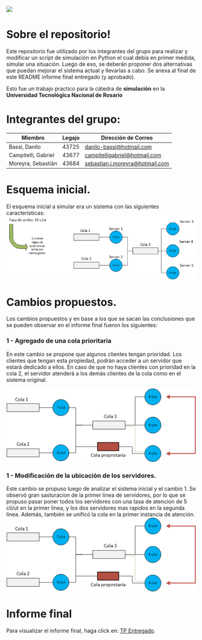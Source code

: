   ![](/iSim-TPI/imagenes/UtnLogo.png)
# Sobre el repositorio! 

Este repositorio fue utilizado por los integrantes del grupo para realizar y modificar un script de simulación en Python el cual debía en primer medida, simular una situación. Luego de eso, se deberán proponer dos alternativas que puedan mejorar el sistema actual y llevarlas a cabo.
Se anexa al final de este README informe final entregado (y aprobado).

Esto fue un trabajo practico para la cátedra de **simulación** en la **Universidad Tecnológica Nacional de Rosario**

# Integrantes del grupo:
|       Miembro         |Legajo                 |Dirección de Correo           					|
|-----------------------|-----------------------|-----------------------------------------------|
|Bassi, Danilo           |43725					|danilo-bassi@hotmail.com                       |
|Campitelli, Gabriel     |43677					|campitelligabriel@hotmail.com                  |
|Moreyra, Sebastián      |43684					|sebastian.j.moreyra@hotmail.com                |


# Esquema inicial.
El esquema inicial a simular era un sistema con las siguientes caracteristicas:
  ![](/Sim-TPI/imagenes/original.png)

# Cambios propuestos.
Los cambios propuestos y en base a los que se sacan las conclusiones que se pueden observar en el informe final fueron los siguientes:
### 1 - Agregado de una cola prioritaria
En este cambio se propone que algunos clientes tengan prioridad. Los clientes que tengan esta propiedad, podrán acceder a un servidor que estará dedicado a ellos. En caso de que no haya clientes con prioridad en la cola 2, el servidor atenderá a los demás clientes de la cola como en el sistema original.

 ![](/Sim-TPI/imagenes/cambio1.png)

### 1 - Modificación de la ubicación de los servidores.
Este cambio se propuso luego de analizar el sistema inicial y el cambio 1. Se observó gran sasturacion de la primer linea de servidores, por lo que se propuso pasar poner todos los servidores con una tasa de atencion de 5 cli/ut en la primer linea, y los dos servidores mas rapidos en la segunda linea. Además, también se unificó la cola en la primer instancia de atención.
 ![](/Sim-TPI/imagenes/cambio1.png)

# Informe final

 <p>Para visualizar el informe final, haga click en:  <a href="https://github.com/elcurco8/Simulacion-TP-Integrador/blob/master/Sim-TPI/imagenes/TP_SIM.pdf">TP Entregado</a>.</p>
